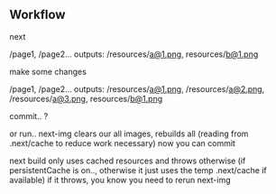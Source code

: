 ## Workflow

next

/page1, /page2...
outputs: /resources/a@1.png, resources/b@1.png

make some changes

/page1, /page2...
outputs: /resources/a@1.png, /resources/a@2.png, /resources/a@3.png, resources/b@1.png

commit.. ?

or run..
next-img
clears our all images, rebuilds all (reading from .next/cache to reduce work necessary)
now you can commit

next build only uses cached resources and throws otherwise (if persistentCache is on.., otherwise it just uses the temp .next/cache if available)
if it throws, you know you need to rerun next-img

